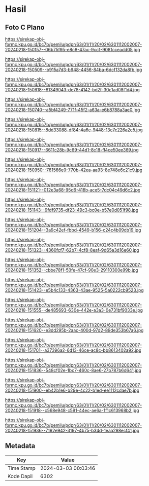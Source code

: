 # Hasil

## Foto C Plano

https://sirekap-obj-formc.kpu.go.id/bc7b/pemilu/pdpr/63/01/11/20/02/6301112002007-20240218-150157--06b75f95-e8c8-47ac-9cc1-9081cceadd05.jpg

https://sirekap-obj-formc.kpu.go.id/bc7b/pemilu/pdpr/63/01/11/20/02/6301112002007-20240218-150509--b915a7d3-b648-4456-84ba-6dcf132da8fb.jpg

https://sirekap-obj-formc.kpu.go.id/bc7b/pemilu/pdpr/63/01/11/20/02/6301112002007-20240218-150618--81349043-de78-4142-bd2f-30c1ad08f1d4.jpg

https://sirekap-obj-formc.kpu.go.id/bc7b/pemilu/pdpr/63/01/11/20/02/6301112002007-20240218-150740--a5bf4249-771f-45f2-a63a-e6b8788a3ae0.jpg

https://sirekap-obj-formc.kpu.go.id/bc7b/pemilu/pdpr/63/01/11/20/02/6301112002007-20240218-150815--8dd33088-df84-4a6e-9448-13c7c226a2c5.jpg

https://sirekap-obj-formc.kpu.go.id/bc7b/pemilu/pdpr/63/01/11/20/02/6301112002007-20240218-150917--6611c28b-9c69-44d1-8c18-ff4ce50ee369.jpg

https://sirekap-obj-formc.kpu.go.id/bc7b/pemilu/pdpr/63/01/11/20/02/6301112002007-20240218-150950--761566e0-770b-42ea-aa93-8e748e6c21c9.jpg

https://sirekap-obj-formc.kpu.go.id/bc7b/pemilu/pdpr/63/01/11/20/02/6301112002007-20240218-151121--012e3a68-95d6-418b-ace5-7dc04c49d6c2.jpg

https://sirekap-obj-formc.kpu.go.id/bc7b/pemilu/pdpr/63/01/11/20/02/6301112002007-20240218-151143--9fdf9735-df23-49c3-bc0e-b57e0d051f98.jpg

https://sirekap-obj-formc.kpu.go.id/bc7b/pemilu/pdpr/63/01/11/20/02/6301112002007-20240218-151204--3a9c42ef-fbbd-4549-b156-c24c4b09db19.jpg

https://sirekap-obj-formc.kpu.go.id/bc7b/pemilu/pdpr/63/01/11/20/02/6301112002007-20240218-151323--4360fcf7-62b7-4cf8-8eaf-9d65a3d16e60.jpg

https://sirekap-obj-formc.kpu.go.id/bc7b/pemilu/pdpr/63/01/11/20/02/6301112002007-20240218-151352--cbbe78f1-50fe-47cf-90e3-29110300e99b.jpg

https://sirekap-obj-formc.kpu.go.id/bc7b/pemilu/pdpr/63/01/11/20/02/6301112002007-20240218-151423--e5b4c133-4363-43ae-9525-5a0222cb9523.jpg

https://sirekap-obj-formc.kpu.go.id/bc7b/pemilu/pdpr/63/01/11/20/02/6301112002007-20240218-151555--de485693-630e-442e-a3a3-0e731bf9033e.jpg

https://sirekap-obj-formc.kpu.go.id/bc7b/pemilu/pdpr/63/01/11/20/02/6301112002007-20240218-151620--e3dd295b-2aac-400d-97d2-89de353b67a6.jpg

https://sirekap-obj-formc.kpu.go.id/bc7b/pemilu/pdpr/63/01/11/20/02/6301112002007-20240218-151701--a37396a2-6d13-46ce-ac8c-bb8613402a92.jpg

https://sirekap-obj-formc.kpu.go.id/bc7b/pemilu/pdpr/63/01/11/20/02/6301112002007-20240218-151836--548cf02e-1bc7-460c-8ae6-27b787b6d641.jpg

https://sirekap-obj-formc.kpu.go.id/bc7b/pemilu/pdpr/63/01/11/20/02/6301112002007-20240218-151900--eb42b1e6-b29e-4c22-b1ed-ee1112cdae7b.jpg

https://sirekap-obj-formc.kpu.go.id/bc7b/pemilu/pdpr/63/01/11/20/02/6301112002007-20240218-151918--c568e948-c591-44ec-ae6a-1f1c613968b2.jpg

https://sirekap-obj-formc.kpu.go.id/bc7b/pemilu/pdpr/63/01/11/20/02/6301112002007-20240218-151936--7192e942-3197-4b75-b34d-1eaa298ecf41.jpg


## Metadata

| Key        | Value               |
| ---------- | ------------------- |
| Time Stamp | 2024-03-03 00:03:46 |
| Kode Dapil | 6302                |



